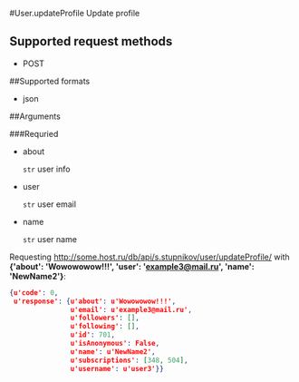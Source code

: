 #User.updateProfile
Update profile

## Supported request methods 
* POST

##Supported formats
* json

##Arguments


###Requried
* about

   ```str``` user info
* user

   ```str``` user email
* name

   ```str``` user name


Requesting http://some.host.ru/db/api/s.stupnikov/user/updateProfile/ with **{'about': 'Wowowowow!!!', 'user': 'example3@mail.ru', 'name': 'NewName2'}**:
```json
{u'code': 0,
 u'response': {u'about': u'Wowowowow!!!',
               u'email': u'example3@mail.ru',
               u'followers': [],
               u'following': [],
               u'id': 701,
               u'isAnonymous': False,
               u'name': u'NewName2',
               u'subscriptions': [348, 504],
               u'username': u'user3'}}
```
